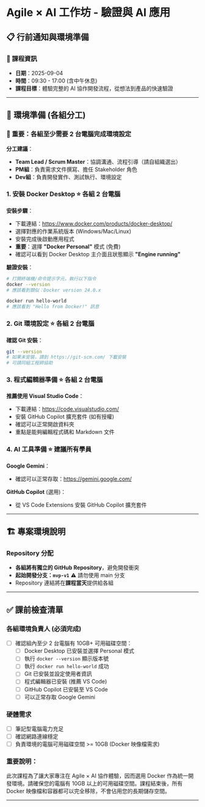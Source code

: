 # Agile × AI 工作坊 - 驗證與 AI 應用
## 📋 行前通知與環境準備

### 🎯 課程資訊
- **日期**：2025-09-04
- **時間**：09:30 - 17:00 (含中午休息)
- **課程目標**：體驗完整的 AI 協作開發流程，從想法到產品的快速驗證

---

## 🔧 環境準備 (各組分工)

### 🎯 重要：各組至少需要 2 台電腦完成環境設定

**分工建議**：
- **Team Lead / Scrum Master**：協調溝通、流程引導（請自組織選出）
- **PM組**：負責需求文件撰寫、擔任 Stakeholder 角色
- **Dev組**：負責開發實作、測試執行、環境設定


### 1. 安裝 Docker Desktop ⭐ **各組 2 台電腦**

**安裝步驟**：
- 下載連結：https://www.docker.com/products/docker-desktop/
- 選擇對應的作業系統版本 (Windows/Mac/Linux)
- 安裝完成後啟動應用程式
- **重要**：選擇 **"Docker Personal"** 模式 (免費)
- 確認可以看到 Docker Desktop 主介面且狀態顯示 **"Engine running"**

**驗證安裝**：
```bash
# 打開終端機/命令提示字元，執行以下指令
docker --version
# 應該看到類似：Docker version 24.0.x

docker run hello-world
# 應該看到 "Hello from Docker!" 訊息
```

### 2. Git 環境設定 ⭐ **各組 2 台電腦**

**確認 Git 安裝**：
```bash
git --version
# 如果未安裝，請到 https://git-scm.com/ 下載安裝
# 可請同組工程師協助
```

### 3. 程式編輯器準備 ⭐ **各組 2 台電腦**

**推薦使用 Visual Studio Code**：
- 下載連結：https://code.visualstudio.com/
- 安裝 GitHub Copilot 擴充套件 (如有授權)
- 確認可以正常開啟資料夾
- 重點是能夠編輯程式碼和 Markdown 文件

### 4. AI 工具準備 ⭐ **建議所有學員**

**Google Gemini**：
- 確認可以正常存取：https://gemini.google.com/

**GitHub Copilot** (選用)：
- 從 VS Code Extensions 安裝 GitHub Copilot 擴充套件

---

## 🏗️ 專案環境說明

### Repository 分配
- **各組將有獨立的 GitHub Repository**，避免開發衝突
- **起始開發分支：`mvp-v1`** ⚠️ 請勿使用 main 分支
- Repository 連結將在**課程當天**提供給各組

---

## ✅ 課前檢查清單

### 各組環境負責人 (必須完成)
- [ ] 確認組內至少 2 台電腦有 10GB+ 可用磁碟空間：
  - [ ] Docker Desktop 已安裝並選擇 Personal 模式
  - [ ] 執行 `docker --version` 顯示版本號
  - [ ] 執行 `docker run hello-world` 成功
  - [ ] Git 已安裝並設定使用者資訊
  - [ ] 程式編輯器已安裝 (推薦 VS Code)
  - [ ] GitHub Copilot 已安裝至 VS Code
  - [ ] 可以正常存取 Google Gemini

### 硬體需求
- [ ] 筆記型電腦電力充足
- [ ] 確認網路連線穩定
- [ ] 負責環境的電腦可用磁碟空間 >= 10GB (Docker 映像檔需求)

### 重要說明：

此次課程為了讓大家專注在 Agile × AI 協作體驗，因而選用 Docker 作為統一開發環境。請確保您的電腦有 10GB 以上的可用磁碟空間。課程結束後，所有 Docker 映像檔和容器都可以完全移除，不會佔用您的長期儲存空間。

---


